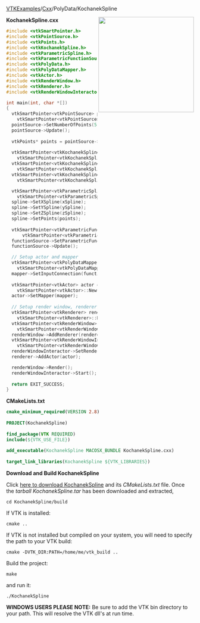 [VTKExamples](/index/)/[Cxx](/Cxx)/PolyData/KochanekSpline

<img align="right" src="https://github.com/lorensen/VTKExamples/blob/gh-pages/Testing/Baseline/PolyData/TestKochanekSpline.png?raw=true" width="256" />

**KochanekSpline.cxx**
```c++
#include <vtkSmartPointer.h>
#include <vtkPointSource.h>
#include <vtkPoints.h>
#include <vtkKochanekSpline.h>
#include <vtkParametricSpline.h>
#include <vtkParametricFunctionSource.h>
#include <vtkPolyData.h>
#include <vtkPolyDataMapper.h>
#include <vtkActor.h>
#include <vtkRenderWindow.h>
#include <vtkRenderer.h>
#include <vtkRenderWindowInteractor.h>

int main(int, char *[])
{
  vtkSmartPointer<vtkPointSource> pointSource = 
    vtkSmartPointer<vtkPointSource>::New();
  pointSource->SetNumberOfPoints(5);
  pointSource->Update();
  
  vtkPoints* points = pointSource->GetOutput()->GetPoints();
    
  vtkSmartPointer<vtkKochanekSpline> xSpline = 
    vtkSmartPointer<vtkKochanekSpline>::New();
  vtkSmartPointer<vtkKochanekSpline> ySpline = 
    vtkSmartPointer<vtkKochanekSpline>::New();
  vtkSmartPointer<vtkKochanekSpline> zSpline = 
    vtkSmartPointer<vtkKochanekSpline>::New();

  vtkSmartPointer<vtkParametricSpline> spline = 
    vtkSmartPointer<vtkParametricSpline>::New();
  spline->SetXSpline(xSpline);
  spline->SetYSpline(ySpline);
  spline->SetZSpline(zSpline);
  spline->SetPoints(points);
  
  vtkSmartPointer<vtkParametricFunctionSource> functionSource = 
      vtkSmartPointer<vtkParametricFunctionSource>::New();
  functionSource->SetParametricFunction(spline);
  functionSource->Update();

  // Setup actor and mapper
  vtkSmartPointer<vtkPolyDataMapper> mapper = 
    vtkSmartPointer<vtkPolyDataMapper>::New();
  mapper->SetInputConnection(functionSource->GetOutputPort());
  
  vtkSmartPointer<vtkActor> actor = 
    vtkSmartPointer<vtkActor>::New();
  actor->SetMapper(mapper);
  
  // Setup render window, renderer, and interactor
  vtkSmartPointer<vtkRenderer> renderer = 
    vtkSmartPointer<vtkRenderer>::New();
  vtkSmartPointer<vtkRenderWindow> renderWindow = 
    vtkSmartPointer<vtkRenderWindow>::New();
  renderWindow->AddRenderer(renderer);
  vtkSmartPointer<vtkRenderWindowInteractor> renderWindowInteractor = 
    vtkSmartPointer<vtkRenderWindowInteractor>::New();
  renderWindowInteractor->SetRenderWindow(renderWindow);
  renderer->AddActor(actor);

  renderWindow->Render();
  renderWindowInteractor->Start();
  
  return EXIT_SUCCESS;
}
```
**CMakeLists.txt**
```cmake
cmake_minimum_required(VERSION 2.8)
 
PROJECT(KochanekSpline)
 
find_package(VTK REQUIRED)
include(${VTK_USE_FILE})
 
add_executable(KochanekSpline MACOSX_BUNDLE KochanekSpline.cxx)
 
target_link_libraries(KochanekSpline ${VTK_LIBRARIES})
```

**Download and Build KochanekSpline**

Click [here to download KochanekSpline](https://github.com/lorensen/VTKWikiExamplesTarballs/raw/master/KochanekSpline.tar) and its *CMakeLists.txt* file.
Once the *tarball KochanekSpline.tar* has been downloaded and extracted,
```
cd KochanekSpline/build 
```
If VTK is installed:
```
cmake ..
```
If VTK is not installed but compiled on your system, you will need to specify the path to your VTK build:
```
cmake -DVTK_DIR:PATH=/home/me/vtk_build ..
```
Build the project:
```
make
```
and run it:
```
./KochanekSpline
```
**WINDOWS USERS PLEASE NOTE:** Be sure to add the VTK bin directory to your path. This will resolve the VTK dll's at run time.

